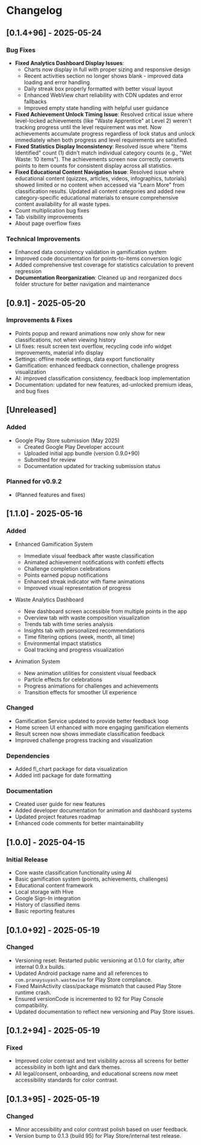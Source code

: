 # Changelog

## [0.1.4+96] - 2025-05-24

### Bug Fixes
- **Fixed Analytics Dashboard Display Issues**: 
  - Charts now display in full with proper sizing and responsive design
  - Recent activities section no longer shows blank - improved data loading and error handling
  - Daily streak box properly formatted with better visual layout
  - Enhanced WebView chart reliability with CDN updates and error fallbacks
  - Improved empty state handling with helpful user guidance
- **Fixed Achievement Unlock Timing Issue**: Resolved critical issue where level-locked achievements (like "Waste Apprentice" at Level 2) weren't tracking progress until the level requirement was met. Now achievements accumulate progress regardless of lock status and unlock immediately when both progress and level requirements are satisfied.
- **Fixed Statistics Display Inconsistency**: Resolved issue where "Items Identified" count (1) didn't match individual category counts (e.g., "Wet Waste: 10 items"). The achievements screen now correctly converts points to item counts for consistent display across all statistics.
- **Fixed Educational Content Navigation Issue**: Resolved issue where educational content (quizzes, articles, videos, infographics, tutorials) showed limited or no content when accessed via "Learn More" from classification results. Updated all content categories and added new category-specific educational materials to ensure comprehensive content availability for all waste types.
- Count multiplication bug fixes
- Tab visibility improvements  
- About page overflow fixes

### Technical Improvements
- Enhanced data consistency validation in gamification system
- Improved code documentation for points-to-items conversion logic
- Added comprehensive test coverage for statistics calculation to prevent regression
- **Documentation Reorganization**: Cleaned up and reorganized docs folder structure for better navigation and maintenance


## [0.9.1] - 2025-05-20

### Improvements & Fixes
- Points popup and reward animations now only show for new classifications, not when viewing history
- UI fixes: result screen text overflow, recycling code info widget improvements, material info display
- Settings: offline mode settings, data export functionality
- Gamification: enhanced feedback connection, challenge progress visualization
- AI: improved classification consistency, feedback loop implementation
- Documentation: updated for new features, ad-unlocked premium ideas, and bug fixes

## [Unreleased]

### Added
- Google Play Store submission (May 2025)
  - Created Google Play Developer account
  - Uploaded initial app bundle (version 0.9.0+90)
  - Submitted for review
  - Documentation updated for tracking submission status

### Planned for v0.9.2
- (Planned features and fixes)

## [1.1.0] - 2025-05-16

### Added
- Enhanced Gamification System
  - Immediate visual feedback after waste classification
  - Animated achievement notifications with confetti effects
  - Challenge completion celebrations
  - Points earned popup notifications
  - Enhanced streak indicator with flame animations
  - Improved visual representation of progress

- Waste Analytics Dashboard
  - New dashboard screen accessible from multiple points in the app
  - Overview tab with waste composition visualization
  - Trends tab with time series analysis
  - Insights tab with personalized recommendations
  - Time filtering options (week, month, all time)
  - Environmental impact statistics
  - Goal tracking and progress visualization

- Animation System
  - New animation utilities for consistent visual feedback
  - Particle effects for celebrations
  - Progress animations for challenges and achievements
  - Transition effects for smoother UI experience

### Changed
- Gamification Service updated to provide better feedback loop
- Home screen UI enhanced with more engaging gamification elements
- Result screen now shows immediate classification feedback
- Improved challenge progress tracking and visualization

### Dependencies
- Added fl_chart package for data visualization
- Added intl package for date formatting

### Documentation
- Created user guide for new features
- Added developer documentation for animation and dashboard systems
- Updated project features roadmap
- Enhanced code comments for better maintainability

## [1.0.0] - 2025-04-15

### Initial Release
- Core waste classification functionality using AI
- Basic gamification system (points, achievements, challenges)
- Educational content framework
- Local storage with Hive
- Google Sign-In integration
- History of classified items
- Basic reporting features

## [0.1.0+92] - 2025-05-19
### Changed
- Versioning reset: Restarted public versioning at 0.1.0 for clarity, after internal 0.9.x builds.
- Updated Android package name and all references to `com.pranaysuyash.wastewise` for Play Store compliance.
- Fixed MainActivity class/package mismatch that caused Play Store runtime crash.
- Ensured versionCode is incremented to 92 for Play Console compatibility.
- Updated documentation to reflect new versioning and Play Store issues.

## [0.1.2+94] - 2025-05-19
### Fixed
- Improved color contrast and text visibility across all screens for better accessibility in both light and dark themes.
- All legal/consent, onboarding, and educational screens now meet accessibility standards for color contrast.

## [0.1.3+95] - 2025-05-19
### Changed
- Minor accessibility and color contrast polish based on user feedback.
- Version bump to 0.1.3 (build 95) for Play Store/internal test release.
